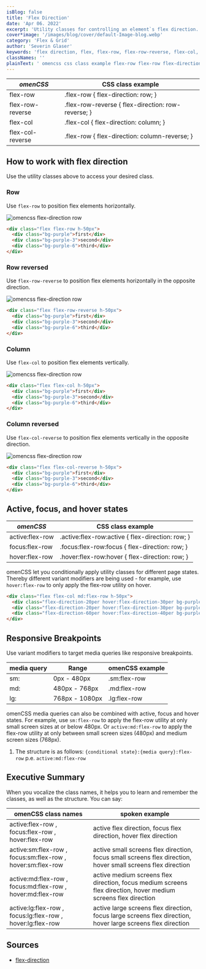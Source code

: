 ```yaml
---
isBlog: false
title: 'Flex Direction'
date: 'Apr 06. 2022'
excerpt: 'Utility classes for controlling an element`s flex direction.'
cover*image: '/images/blog/cover/default-Image-blog.webp'
category: 'Flex & Grid'
author: 'Severin Glaser'
keywords: 'flex direction, flex, flex-row, flex-row-reverse, flex-col, flex-col-reverse'
classNames: ''
plainText: ' omencss css class example flex-row flex-row flex-direction: row; flex-row-reverse flex-row-reverse flex-direction: row-reverse; flex-col flex-col flex-direction: column; flex-col-reverse flex-row flex-direction: column-reverse; how to work with flex direction use the utility classes above to access your desired class row use `flex-row` to position flex elements horizontally ! omencss flex-direction row images docs flex flex-direction webp?style=centerme  row reversed use `flex-row-reverse` to position flex elements horizontally in the opposite direction ! omencss flex-direction row images docs flex flex-direction-row-reversed webp?style=centerme  column use `flex-col` to position flex elements vertically ! omencss flex-direction row images docs flex flex-direction-col webp?style=centerme  column reversed use `flex-col-reverse` to position flex elements vertically in the opposite direction ! omencss flex-direction row images docs flex flex-direction-col-reversed webp?style=centerme  active focus and hover states omencss css class example active:flex-row active :flex-row:active flex-direction: row; focus:flex-row focus :flex-row:focus flex-direction: row; hover:flex-row hover :flex-row:hover flex-direction: row; omencss let you conditionally apply utility classes for different page states thereby different variant modifiers are being used for example use `hover:flex-row` to only apply the flex-row utility on hover  responsive breakpoints use variant modifiers to target media queries like responsive breakpoints media query range omencss example sm: 0px 480px sm:flex-row md: 480px 768px md:flex-row lg: 768px 1080px lg:flex-row omencss media queries can also be combined with active focus and hover states for example use `sm:flex-row` to apply the flex-row utility at only small screen sizes at or below 480px or `active:md:flex-row` to apply the flex-row utility at only between small screen sizes 480px and medium screen sizes 768px 1 the structure is as follows: ` conditional state : media query :flex-row` p e `active:md:flex-row` executive summary when you vocalize the class names it helps you to learn and remember the classes as well as the structure you can say: omencss class names spoken example active:flex-row focus:flex-row hover:flex-row active flex direction focus flex direction hover flex direction active:sm:flex-row focus:sm:flex-row hover:sm:flex-row active small screens flex direction focus small screens flex direction hover small screens flex direction active:md:flex-row focus:md:flex-row hover:md:flex-row active medium screens flex direction focus medium screens flex direction hover medium screens flex direction active:lg:flex-row focus:lg:flex-row hover:lg:flex-row active large screens flex direction focus large screens flex direction hover large screens flex direction sources flex-direction https: developer mozilla org en-us docs web css flex-direction '
---
```


| _omenCSS_        | CSS class example                                  |
| ---------------- | -------------------------------------------------- |
| flex-row         | .flex-row { flex-direction: row; }                 |
| flex-row-reverse | .flex-row-reverse { flex-direction: row-reverse; } |
| flex-col         | .flex-col { flex-direction: column; }              |
| flex-col-reverse | .flex-row { flex-direction: column-reverse; }      |

## How to work with flex direction

Use the utility classes above to access your desired class.

### Row

Use `flex-row` to position flex elements horizontally.

![omencss flex-direction row](/images/docs/flex/flex-direction.webp?style=centerme)

```html
<div class="flex flex-row h-50px">
  <div class="bg-purple">first</div>
  <div class="bg-purple-3">second</div>
  <div class="bg-purple-6">third</div>
</div>
```

### Row reversed

Use `flex-row-reverse` to position flex elements horizontally in the opposite direction.

![omencss flex-direction row](/images/docs/flex/flex-direction-row-reversed.webp?style=centerme)

```html
<div class="flex flex-row-reverse h-50px">
  <div class="bg-purple">first</div>
  <div class="bg-purple-3">second</div>
  <div class="bg-purple-6">third</div>
</div>
```

### Column

Use `flex-col` to position flex elements vertically.

![omencss flex-direction row](/images/docs/flex/flex-direction-col.webp?style=centerme)

```html
<div class="flex flex-col h-50px">
  <div class="bg-purple">first</div>
  <div class="bg-purple-3">second</div>
  <div class="bg-purple-6">third</div>
</div>
```

### Column reversed

Use `flex-col-reverse` to position flex elements vertically in the opposite direction.

![omencss flex-direction row](/images/docs/flex/flex-direction-col-reversed.webp?style=centerme)

```html
<div class="flex flex-col-reverse h-50px">
  <div class="bg-purple">first</div>
  <div class="bg-purple-3">second</div>
  <div class="bg-purple-6">third</div>
</div>
```

## Active, focus, and hover states

| _omenCSS_       | CSS class example                                 |
| --------------- | ------------------------------------------------- |
| active:flex-row | .active\:flex-row:active { flex-direction: row; } |
| focus:flex-row  | .focus\:flex-row:focus { flex-direction: row; }   |
| hover:flex-row  | .hover\:flex-row:hover { flex-direction: row; }   |

omenCSS let you conditionally apply utility classes for different page states. Thereby different variant modifiers are being used - for example, use `hover:flex-row` to only apply the flex-row utility on hover.

```html
<div class="flex flex-col md:flex-row h-50px">
  <div class="flex-direction-20per hover:flex-direction-30per bg-purple">first hover</div>
  <div class="flex-direction-20per hover:flex-direction-30per bg-purple-3">second hover</div>
  <div class="flex-direction-60per hover:flex-direction-40per bg-purple-6">third hover</div>
</div>
```

## Responsive Breakpoints

Use variant modifiers to target media queries like responsive breakpoints.

| media query | Range          | omenCSS example |
| ----------- | -------------- | --------------- |
| sm:         | 0px - 480px    | .sm:flex-row    |
| md:         | 480px - 768px  | .md:flex-row    |
| lg:         | 768px - 1080px | .lg:flex-row    |

omenCSS media queries can also be combined with active, focus and hover states. For example, use `sm:flex-row` to apply the flex-row utility at only small screen sizes at or below 480px. Or `active:md:flex-row` to apply the flex-row utility at only between small screen sizes (480px) and medium screen sizes (768px).

1. The structure is as follows: `{conditional state}:{media query}:flex-row` p.e. `active:md:flex-row`

## Executive Summary

When you vocalize the class names, it helps you to learn and remember the classes, as well as the structure. You can say:

| omenCSS class names                                        | spoken example                                                                                                 |
| ---------------------------------------------------------- | -------------------------------------------------------------------------------------------------------------- |
| active:flex-row , focus:flex-row , hover:flex-row          | active flex direction, focus flex direction, hover flex direction                                              |
| active:sm:flex-row , focus:sm:flex-row , hover:sm:flex-row | active small screens flex direction, focus small screens flex direction, hover small screens flex direction    |
| active:md:flex-row , focus:md:flex-row , hover:md:flex-row | active medium screens flex direction, focus medium screens flex direction, hover medium screens flex direction |
| active:lg:flex-row , focus:lg:flex-row , hover:lg:flex-row | active large screens flex direction, focus large screens flex direction, hover large screens flex direction    |

## Sources

- [flex-direction](https://developer.mozilla.org/en-US/docs/Web/CSS/flex-direction)
